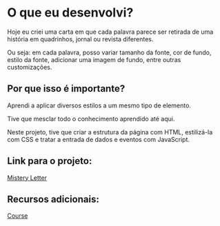 # O que eu desenvolvi?

Hoje eu criei uma carta em que cada palavra parece ser retirada de uma história em quadrinhos, jornal ou revista diferentes.

Ou seja: em cada palavra, posso variar tamanho da fonte, cor de fundo, estilo da fonte, adicionar uma imagem de fundo, entre outras customizações.

## Por que isso é importante?

Aprendi a aplicar diversos estilos a um mesmo tipo de elemento.

Tive que mesclar todo o conhecimento aprendido até aqui.

Neste projeto, tive que criar a estrutura da página com HTML, estilizá-la com CSS e tratar a entrada de dados e eventos com JavaScript.

## Link para o projeto:

[Mistery Letter]()

## Recursos adicionais:

[Course](https://app.betrybe.com/course/fundamentals/javascript-dom-eventos-e-web-storage/bonus-projeto-carta-misteriosa/0992581f-0666-41b9-9f90-12ad68a90b0f/recursos-adicionais-opcional/986c5f2f-2beb-41d5-9eb6-d2011852e351?use_case=side_bar)
